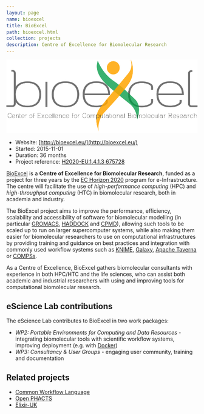```yaml
---
layout: page
name: bioexcel
title: BioExcel
path: bioexcel.html
collection: projects
description: Centre of Excellence for Biomolecular Research
---
```


![BioExcel logo](/images/logo/BioExcel_logo_payoff_cropped.svg "BioExcel - Centre of Excellence for Biomolecular Research")

* Website: [http://bioexcel.eu/](http://bioexcel.eu/)
* Started: 2015-11-01
* Duration: 36 months
* Project reference: [H2020-EU.1.4.1.3 675728](http://cordis.europa.eu/project/rcn/198303)

[BioExcel](http://bioexcel.eu/) is a **Centre of Excellence for Biomolecular
Research**, funded as a project for three years by the [EC Horizon
2020](https://ec.europa.eu/programmes/horizon2020/en/news/eight-new-centres-excellence-computing-applications)
program for e-Infrastructure. The centre will facilitate the use of
_high-performance computing_ (HPC) and _high-throughput computing_ (HTC) in
biomolecular research, both in academia and industry.

The BioExcel project aims to improve the performance, efficiency, scalability
and accessibility of software for biomolecular modelling (in particular
[GROMACS](http://www.gromacs.org/), [HADDOCK](http://haddocking.org/) and 
[CPMD](http://www.cpmd.org/)), allowing such tools to be scaled up to run on
larger supercomputer systems, while also making them easier for biomolecular
researchers to use on computational infrastructures by providing training and
guidance on best practices and integration with commonly used workflow systems
such as [KNIME](https://www.knime.org/), [Galaxy](https://galaxyproject.org/), 
[Apache Taverna](http://taverna.incubator.apache.org/) or 
[COMPSs](http://www.bsc.es/computer-sciences/grid-computing/comp-superscalar).

As a Centre of Excellence, BioExcel gathers biomolecular consultants with
experience in both HPC/HTC and the life sciences, who can assist both academic
and industrial researchers with using and improving tools for computational
biomolecular research.

## eScience Lab contributions

The eScience Lab contributes to BioExcel in two work packages:

 * _WP2: Portable Environments for Computing and Data Resources_ - integrating
   biomolecular tools with scientific workflow systems, improving deployment
   (e.g. with [Docker](https://www.docker.com/))
 * _WP3: Consultancy & User Groups_ - engaging user community, training and
   documentation

## Related projects

 * [Common Workflow Language](https://github.com/common-workflow-language/common-workflow-language)
 * [Open PHACTS](http://www.openphacts.org/)
 * [Elixir-UK](http://elixir-uk.org/)
